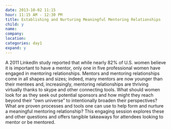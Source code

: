 ```yaml
---
date: 2013-10-02 11:15
hour: 11:15 AM - 12:30 PM
title: Establishing and Nurturing Meaningful Mentoring Relationships
child: y
name:
company:
location: 
categories: day1
expand: y
---
```

A 2011 LinkedIn study reported that while nearly 82% of U.S. women believe it is important to have a mentor, only one in five professional women have engaged in mentoring relationships. Mentors and mentoring relationships come in all shapes and sizes; indeed, many mentors are now younger than their mentees and, increasingly, mentoring relationships are thriving virtually thanks to skype and other connecting tools. What should women look for as they seek out potential sponsors and how might they reach beyond their “own universe” to intentionally broaden their perspectives? What are proven processes and tools one can use to help form and nurture a meaningful mentoring relationship? This engaging session explores these and other questions and offers tangible takeaways for attendees looking to mentor or be mentored.